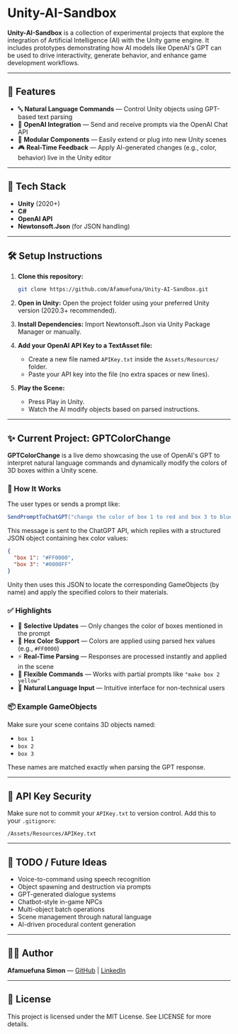 # Unity-AI-Sandbox

**Unity-AI-Sandbox** is a collection of experimental projects that explore the integration of Artificial Intelligence (AI) with the Unity game engine. It includes prototypes demonstrating how AI models like OpenAI's GPT can be used to drive interactivity, generate behavior, and enhance game development workflows.

---

## 🚀 Features

- 🔤 **Natural Language Commands** — Control Unity objects using GPT-based text parsing
- 🧠 **OpenAI Integration** — Send and receive prompts via the OpenAI Chat API
- 🧩 **Modular Components** — Easily extend or plug into new Unity scenes
- 🎮 **Real-Time Feedback** — Apply AI-generated changes (e.g., color, behavior) live in the Unity editor

---

## 🧰 Tech Stack

- **Unity** (2020+)
- **C#**
- **OpenAI API**
- **Newtonsoft.Json** (for JSON handling)

---

## 🛠️ Setup Instructions

1. **Clone this repository:**
   ```bash
   git clone https://github.com/Afamuefuna/Unity-AI-Sandbox.git
   ```

2. **Open in Unity:**
   Open the project folder using your preferred Unity version (2020.3+ recommended).

3. **Install Dependencies:**
   Import Newtonsoft.Json via Unity Package Manager or manually.

4. **Add your OpenAI API Key to a TextAsset file:**
   - Create a new file named `APIKey.txt` inside the `Assets/Resources/` folder.
   - Paste your API key into the file (no extra spaces or new lines).

5. **Play the Scene:**
   - Press Play in Unity.
   - Watch the AI modify objects based on parsed instructions.

---

## ✨ Current Project: GPTColorChange

**GPTColorChange** is a live demo showcasing the use of OpenAI's GPT to interpret natural language commands and dynamically modify the colors of 3D boxes within a Unity scene.

### 🔧 How It Works

The user types or sends a prompt like:

```csharp
SendPromptToChatGPT("change the color of box 1 to red and box 3 to blue");
```

This message is sent to the ChatGPT API, which replies with a structured JSON object containing hex color values:

```json
{
  "box 1": "#FF0000",
  "box 3": "#0000FF"
}
```

Unity then uses this JSON to locate the corresponding GameObjects (by name) and apply the specified colors to their materials.

### ✅ Highlights

- 🎯 **Selective Updates** — Only changes the color of boxes mentioned in the prompt
- 🎨 **Hex Color Support** — Colors are applied using parsed hex values (e.g., `#FF0000`)
- ⚡ **Real-Time Parsing** — Responses are processed instantly and applied in the scene
- 🧩 **Flexible Commands** — Works with partial prompts like `"make box 2 yellow"`
- 🧠 **Natural Language Input** — Intuitive interface for non-technical users

### 📦 Example GameObjects

Make sure your scene contains 3D objects named:

- `box 1`
- `box 2`
- `box 3`

These names are matched exactly when parsing the GPT response.

---

## 🔐 API Key Security

Make sure not to commit your `APIKey.txt` to version control. Add this to your `.gitignore`:

```
/Assets/Resources/APIKey.txt
```

---

## 📌 TODO / Future Ideas

- Voice-to-command using speech recognition
- Object spawning and destruction via prompts
- GPT-generated dialogue systems
- Chatbot-style in-game NPCs
- Multi-object batch operations
- Scene management through natural language
- AI-driven procedural content generation

---

## 🧑‍💻 Author

**Afamuefuna Simon** — [GitHub](https://github.com/Afamuefuna) | [LinkedIn](https://www.linkedin.com/in/simon-afamuefuna-81b764193/)

---

## 📄 License

This project is licensed under the MIT License. See LICENSE for more details.